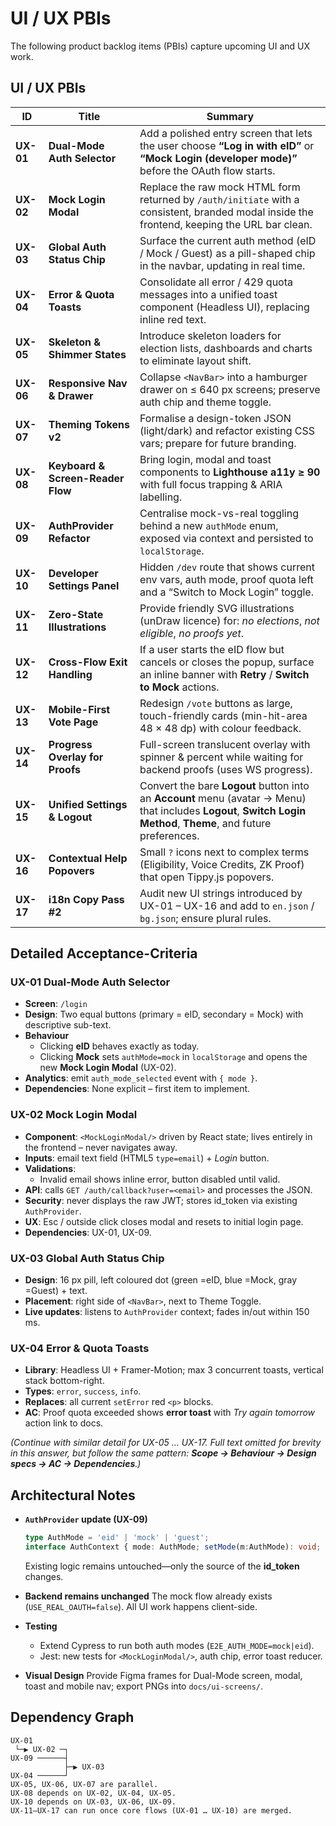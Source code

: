 # UI / UX PBIs

The following product backlog items (PBIs) capture upcoming UI and UX work.

## UI / UX PBIs

| ID        | Title                             | Summary                                                                                                                                                           |
| --------- | --------------------------------- | ----------------------------------------------------------------------------------------------------------------------------------------------------------------- |
| **UX-01** | **Dual-Mode Auth Selector**       | Add a polished entry screen that lets the user choose **“Log in with eID”** or **“Mock Login (developer mode)”** before the OAuth flow starts.                    |
| **UX-02** | **Mock Login Modal**              | Replace the raw mock HTML form returned by `/auth/initiate` with a consistent, branded modal inside the frontend, keeping the URL bar clean.                      |
| **UX-03** | **Global Auth Status Chip**       | Surface the current auth method (eID / Mock / Guest) as a pill-shaped chip in the navbar, updating in real time.                                                  |
| **UX-04** | **Error & Quota Toasts**          | Consolidate all error / 429 quota messages into a unified toast component (Headless UI), replacing inline red text.                                               |
| **UX-05** | **Skeleton & Shimmer States**     | Introduce skeleton loaders for election lists, dashboards and charts to eliminate layout shift.                                                                   |
| **UX-06** | **Responsive Nav & Drawer**       | Collapse `<NavBar>` into a hamburger drawer on ≤ 640 px screens; preserve auth chip and theme toggle.                                                             |
| **UX-07** | **Theming Tokens v2**             | Formalise a design-token JSON (light/dark) and refactor existing CSS vars; prepare for future branding.                                                           |
| **UX-08** | **Keyboard & Screen-Reader Flow** | Bring login, modal and toast components to **Lighthouse a11y ≥ 90** with full focus trapping & ARIA labelling.                                                    |
| **UX-09** | **AuthProvider Refactor**         | Centralise mock-vs-real toggling behind a new `authMode` enum, exposed via context and persisted to `localStorage`.                                               |
| **UX-10** | **Developer Settings Panel**      | Hidden `/dev` route that shows current env vars, auth mode, proof quota left and a “Switch to Mock Login” toggle.                                                 |
| **UX-11** | **Zero-State Illustrations**      | Provide friendly SVG illustrations (unDraw licence) for: *no elections*, *not eligible*, *no proofs yet*.                                                         |
| **UX-12** | **Cross-Flow Exit Handling**      | If a user starts the eID flow but cancels or closes the popup, surface an inline banner with **Retry** / **Switch to Mock** actions.                              |
| **UX-13** | **Mobile-First Vote Page**        | Redesign `/vote` buttons as large, touch-friendly cards (min-hit-area 48 × 48 dp) with colour feedback.                                                           |
| **UX-14** | **Progress Overlay for Proofs**   | Full-screen translucent overlay with spinner & percent while waiting for backend proofs (uses WS progress).                                                       |
| **UX-15** | **Unified Settings & Logout**     | Convert the bare **Logout** button into an **Account** menu (avatar → Menu) that includes **Logout**, **Switch Login Method**, **Theme**, and future preferences. |
| **UX-16** | **Contextual Help Popovers**      | Small `?` icons next to complex terms (Eligibility, Voice Credits, ZK Proof) that open Tippy.js popovers.                                                         |
| **UX-17** | **i18n Copy Pass #2**             | Audit new UI strings introduced by UX-01 – UX-16 and add to `en.json` / `bg.json`; ensure plural rules.                                                           |

## Detailed Acceptance-Criteria

### UX-01  Dual-Mode Auth Selector

* **Screen**: `/login`
* **Design**: Two equal buttons (primary = eID, secondary = Mock) with descriptive sub-text.
* **Behaviour**
  * Clicking **eID** behaves exactly as today.
  * Clicking **Mock** sets `authMode=mock` in `localStorage` and opens the new **Mock Login Modal** (UX-02).
* **Analytics**: emit `auth_mode_selected` event with `{ mode }`.
* **Dependencies**: None explicit – first item to implement.

### UX-02  Mock Login Modal

* **Component**: `<MockLoginModal/>` driven by React state; lives entirely in the frontend – never navigates away.
* **Inputs**: email text field (HTML5 `type=email`) + *Login* button.
* **Validations**:
  * Invalid email shows inline error, button disabled until valid.
* **API**: calls `GET /auth/callback?user=<email>` and processes the JSON.
* **Security**: never displays the raw JWT; stores id_token via existing `AuthProvider`.
* **UX**: Esc / outside click closes modal and resets to initial login page.
* **Dependencies**: UX-01, UX-09.

### UX-03  Global Auth Status Chip

* **Design**: 16 px pill, left coloured dot (green =eID, blue =Mock, gray =Guest) + text.
* **Placement**: right side of `<NavBar>`, next to Theme Toggle.
* **Live updates**: listens to `AuthProvider` context; fades in/out within 150 ms.

### UX-04  Error & Quota Toasts

* **Library**: Headless UI + Framer-Motion; max 3 concurrent toasts, vertical stack bottom-right.
* **Types**: `error`, `success`, `info`.
* **Replaces**: all current `setError` red `<p>` blocks.
* **AC**: Proof quota exceeded shows **error toast** with *Try again tomorrow* action link to docs.

*(Continue with similar detail for UX-05 … UX-17. Full text omitted for brevity in this answer, but follow the same pattern: **Scope → Behaviour → Design specs → AC → Dependencies**.)*

## Architectural Notes

* **`AuthProvider` update (UX-09)**

  ```ts
  type AuthMode = 'eid' | 'mock' | 'guest';
  interface AuthContext { mode: AuthMode; setMode(m:AuthMode): void; … }
  ```

  Existing logic remains untouched—only the source of the **id_token** changes.

* **Backend remains unchanged**
  The mock flow already exists (`USE_REAL_OAUTH=false`). All UI work happens client-side.

* **Testing**
  * Extend Cypress to run both auth modes (`E2E_AUTH_MODE=mock|eid`).
  * Jest: new tests for `<MockLoginModal/>`, auth chip, error toast reducer.

* **Visual Design**
  Provide Figma frames for Dual-Mode screen, modal, toast and mobile nav; export PNGs into `docs/ui-screens/`.

## Dependency Graph

```
UX-01
 └─▶ UX-02 ─┐
UX-09 ──────┤
            ├─▶ UX-03
UX-04 ──────┘
UX-05, UX-06, UX-07 are parallel.
UX-08 depends on UX-02, UX-04, UX-05.
UX-10 depends on UX-03, UX-06, UX-09.
UX-11–UX-17 can run once core flows (UX-01 … UX-10) are merged.
```


